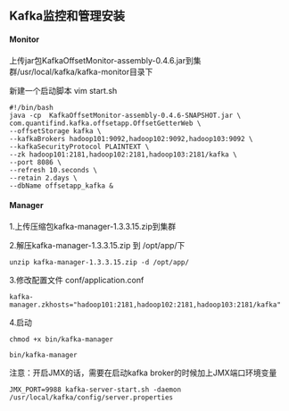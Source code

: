 ## Kafka监控和管理安装

#### Monitor
上传jar包KafkaOffsetMonitor-assembly-0.4.6.jar到集群/usr/local/kafka/kafka-monitor目录下

新建一个启动脚本
vim start.sh
```
#!/bin/bash
java -cp  KafkaOffsetMonitor-assembly-0.4.6-SNAPSHOT.jar \
com.quantifind.kafka.offsetapp.OffsetGetterWeb \
--offsetStorage kafka \
--kafkaBrokers hadoop101:9092,hadoop102:9092,hadoop103:9092 \
--kafkaSecurityProtocol PLAINTEXT \
--zk hadoop101:2181,hadoop102:2181,hadoop103:2181/kafka \
--port 8086 \
--refresh 10.seconds \
--retain 2.days \
--dbName offsetapp_kafka &
```

#### Manager
1.上传压缩包kafka-manager-1.3.3.15.zip到集群

2.解压kafka-manager-1.3.3.15.zip 到 /opt/app/下
```
unzip kafka-manager-1.3.3.15.zip -d /opt/app/
```

3.修改配置文件
conf/application.conf
```
kafka-manager.zkhosts="hadoop101:2181,hadoop102:2181,hadoop103:2181/kafka"
```

4.启动
```
chmod +x bin/kafka-manager

bin/kafka-manager
```

注意：开启JMX的话，需要在启动kafka broker的时候加上JMX端口环境变量
```
JMX_PORT=9988 kafka-server-start.sh -daemon /usr/local/kafka/config/server.properties 
```